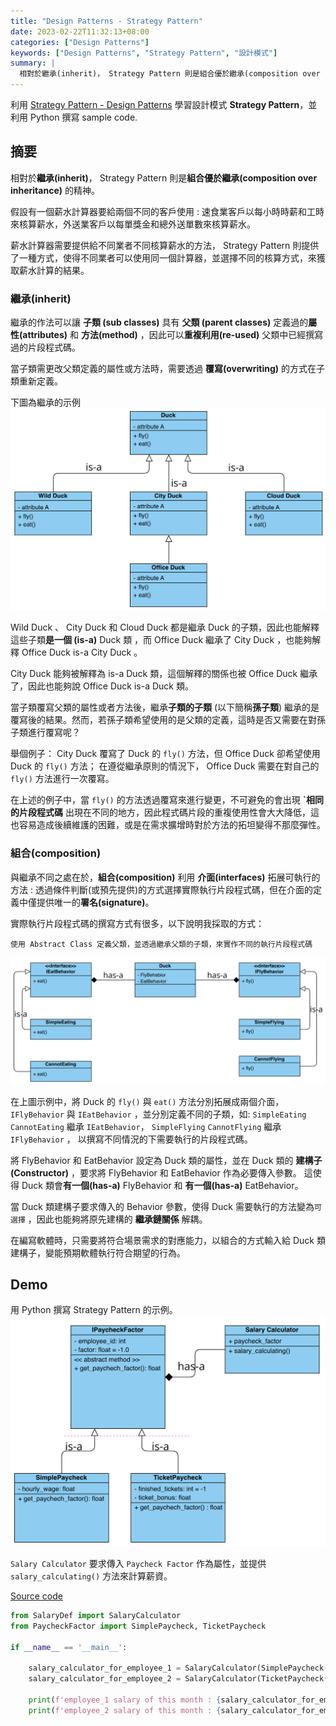 ```yaml
---
title: "Design Patterns - Strategy Pattern"
date: 2023-02-22T11:32:13+08:00
categories: ["Design Patterns"]
keywords: ["Design Patterns", "Strategy Pattern", "設計模式"]
summary: |
  相對於繼承(inherit)， Strategy Pattern 則是組合優於繼承(composition over inheritance)的精神。假設有一個薪水計算器要給兩個不同的客戶使用 : 速食業客戶以每小時時薪和工時來核算薪水，外送業客戶以每單獎金和總外送單數來核算薪水。薪水計算器需要提供給不同業者不同核算薪水的方法， Strategy Pattern 則提供了一種方式，使得不同業者可以使用同一個計算器，並選擇不同的核算方式，來獲取薪水計算的結果。
---
```


利用 [Strategy Pattern - Design Patterns](https://www.youtube.com/watch?v=v9ejT8FO-7I&list=PLrhzvIcii6GNjpARdnO4ueTUAVR9eMBpc) 學習設計模式 **Strategy Pattern**，並利用 Python 撰寫 sample code.

## 摘要
相對於**繼承(inherit)**， Strategy Pattern 則是**組合優於繼承(composition over inheritance)** 的精神。

假設有一個薪水計算器要給兩個不同的客戶使用 : 速食業客戶以每小時時薪和工時來核算薪水，外送業客戶以每單獎金和總外送單數來核算薪水。

薪水計算器需要提供給不同業者不同核算薪水的方法， Strategy Pattern 則提供了一種方式，使得不同業者可以使用同一個計算器，並選擇不同的核算方式，來獲取薪水計算的結果。

### 繼承(inherit)
繼承的作法可以讓 **子類 (sub classes)** 具有 **父類 (parent classes)** 定義過的**屬性(attributes)** 和 **方法(method)** ，因此可以**重複利用(re-used)** 父類中已經撰寫過的片段程式碼。

當子類需更改父類定義的屬性或方法時，需要透過 **覆寫(overwriting)** 的方式在子類重新定義。

下圖為繼承的示例
![](/images/design-pattern/strategy-pattern/01_duck_inheritance.png)

Wild Duck 、 City Duck 和 Cloud Duck 都是繼承 Duck 的子類，因此也能解釋這些子類**是一個 (is-a)**  Duck 類 ，而 Office Duck 繼承了 City Duck ，也能夠解釋 Office Duck is-a City Duck 。 

City Duck 能夠被解釋為 is-a Duck 類，這個解釋的關係也被 Office Duck 繼承了，因此也能夠說 Office Duck is-a Duck 類。

當子類覆寫父類的屬性或者方法後，繼承**子類的子類** (以下簡稱**孫子類**) 繼承的是覆寫後的結果。然而，若孫子類希望使用的是父類的定義，這時是否又需要在對孫子類進行覆寫呢？

舉個例子：
City Duck 覆寫了 Duck 的 `fly()` 方法，但 Office Duck 卻希望使用 Duck 的 `fly()` 方法； 在遵從繼承原則的情況下， Office Duck 需要在對自己的 `fly()` 方法進行一次覆寫。

在上述的例子中，當 `fly()` 的方法透過覆寫來進行變更，不可避免的會出現 **ˋ相同的片段程式碼** 出現在不同的地方，因此程式碼片段的重複使用性會大大降低，這也容易造成後續維護的困難，或是在需求擴增時對於方法的拓坦變得不那麼彈性。

### 組合(composition)
與繼承不同之處在於，**組合(composition)** 利用 **介面(interfaces)** 拓展可執行的方法 : 透過條件判斷(或預先提供)的方式選擇實際執行片段程式碼，但在介面的定義中僅提供唯一的**署名(signature)**。

實際執行片段程式碼的撰寫方式有很多，以下說明我採取的方式：
```
使用 Abstract Class 定義父類，並透過繼承父類的子類，來實作不同的執行片段程式碼
```

![](/images/design-pattern/strategy-pattern/02_duck_composition.png)

在上圖示例中，將 Duck 的 `fly()` 與 `eat()` 方法分別拓展成兩個介面， `IFlyBehavior` 與 `IEatBehavior` ，並分別定義不同的子類，如: `SimpleEating` `CannotEating` 繼承 `IEatBehavior`， `SimpleFlying` `CannotFlying` 繼承 `IFlyBehavior` ， 以撰寫不同情況的下需要執行的片段程式碼。

將 FlyBehavior 和 EatBehavior 設定為 Duck 類的屬性，並在 Duck 類的 **建構子(Constructor)** ，要求將 FlyBehavior 和 EatBehavior 作為必要傳入參數。 這使得 Duck 類會**有一個(has-a)** FlyBehavior 和 **有一個(has-a)** EatBehavior。

當 Duck 類建構子要求傳入的 Behavior 參數，使得 Duck 需要執行的方法變為`可選擇` ，因此也能夠將原先建構的 **繼承鏈關係** 解耦。

在編寫軟體時，只需要將符合場景需求的對應能力，以組合的方式輸入給 Duck 類建構子，變能預期軟體執行符合期望的行為。


## Demo
用 Python 撰寫 Strategy Pattern 的示例。
![](/images/design-pattern/strategy-pattern/03_demo.png)

`Salary Calculator` 要求傳入 `Paycheck Factor` 作為屬性，並提供 `salary_calculating()` 方法來計算薪資。

[Source code](https://github.com/zhweiliu/design-pattern-study/blob/master/01_StrategyPattern/Demo.py)
```python
from SalaryDef import SalaryCalculator
from PaycheckFactor import SimplePaycheck, TicketPaycheck

if __name__ == '__main__':

    salary_calculator_for_employee_1 = SalaryCalculator(SimplePaycheck(employee_id=1002003))
    salary_calculator_for_employee_2 = SalaryCalculator(TicketPaycheck(employee_id=3002001))

    print(f'employee_1 salary of this month : {salary_calculator_for_employee_1.salary_calculating()}')
    print(f'employee_2 salary of this month : {salary_calculator_for_employee_2.salary_calculating()}')
```

